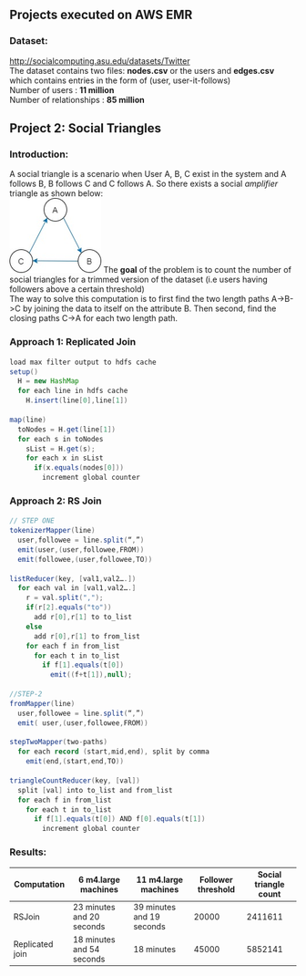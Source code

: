 Projects executed on AWS EMR 
------------
### Dataset: 
http://socialcomputing.asu.edu/datasets/Twitter <br />
The dataset contains two files: **nodes.csv** or the users and **edges.csv** which contains entries in the form of (user, user-it-follows) <br />
Number of users : **11 million** <br />
Number of relationships : **85 million** <br />

Project 2: Social Triangles
--------------
### Introduction: 
A social triangle is a scenario when User A, B, C exist in the system and A follows B, B follows C and C follows A. So there exists a social _amplifier_ triangle as shown below:<br /> 
<img src="https://github.com/prerna-p/map-reduce-programs/blob/master/img/SocialTriangle.jpg"></img>
The **goal** of the problem is to count the number of social triangles for a trimmed version of the dataset (i.e users having followers above a certain threshold)<br />
The way to solve this computation is to first find the two length paths A->B->C by joining the data to itself on the attribute B. Then second, find the closing paths C->A for each two length path.<br />

### Approach 1: Replicated Join
```java
load max filter output to hdfs cache
setup()
  H = new HashMap
  for each line in hdfs cache
    H.insert(line[0],line[1])

map(line)
  toNodes = H.get(line[1])
  for each s in toNodes
    sList = H.get(s);
    for each x in sList
      if(x.equals(nodes[0]))
        increment global counter
```
### Approach 2: RS Join
```java
// STEP ONE
tokenizerMapper(line)
  user,followee = line.split(“,”)
  emit(user,(user,followee,FROM))
  emit(followee,(user,followee,TO))
  
listReducer(key, [val1,val2….])
  for each val in [val1,val2….]
    r = val.split(",");
    if(r[2].equals("to"))
      add r[0],r[1] to to_list
    else
      add r[0],r[1] to from_list
    for each f in from_list
      for each t in to_list
        if f[1].equals(t[0])
          emit((f+t[1]),null);

//STEP-2
fromMapper(line)
  user,followee = line.split(“,”)
  emit( user,(user,followee,FROM))

stepTwoMapper(two-paths)
  for each record (start,mid,end), split by comma
    emit(end,(start,end,TO))
  
triangleCountReducer(key, [val])
  split [val] into to_list and from_list
  for each f in from_list
    for each t in to_list
      if f[1].equals(t[0]) AND f[0].equals(t[1])
        increment global counter
```
### Results:
<table>
    <thead>
      <tr>
        <th>Computation</th>
        <th>6 m4.large machines</th>
        <th>11 m4.large machines</th>
        <th>Follower threshold</th>
        <th>Social triangle count</th>
      </tr>
    </thead>
    <tbody>
        <tr>
          <td>RSJoin</td>
          <td>23 minutes and 20 seconds</td>
          <td>39 minutes and 19 seconds</td>
          <td>20000</td>
          <td>2411611</td>
        </tr>
        <tr>
          <td>Replicated join</td>
          <td>18 minutes and 54 seconds</td>
          <td>18 minutes</td>
          <td>45000</td>
          <td>5852141</td>
        </tr>
    </tbody>
</table>

